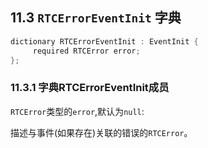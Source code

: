 ## 11.3 `RTCErrorEventInit` 字典

```java
dictionary RTCErrorEventInit : EventInit {
     required RTCError error;
};
```

### 11.3.1 字典RTCErrorEventInit成员

`RTCError`类型的`error`,默认为`null`:

描述与事件(如果存在)关联的错误的`RTCError`。



